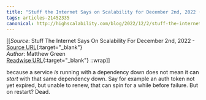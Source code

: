 ```yaml
---
title: "Stuff the Internet Says on Scalability for December 2nd, 2022 (426386210)"
tags: articles-21452335
canonical: http://highscalability.com/blog/2022/12/2/stuff-the-internet-says-on-scalability-for-december-2nd-2022.html
---
```


[[_Source_: Stuff The Internet Says On Scalability For December 2nd, 2022 - [Source URL](http://highscalability.com/blog/2022/12/2/stuff-the-internet-says-on-scalability-for-december-2nd-2022.html){:target="_blank"}<br>
_Author_: Matthew Green<br>
[Readwise URL](https://readwise.io/open/426386210){:target="_blank"}
::wrap]]

because a service *is* running with a dependency down does not mean it can *start* with that same dependency down. Say for example an auth token not yet expired, but unable to renew, that can spin for a while before failure. But on restart? Dead.
